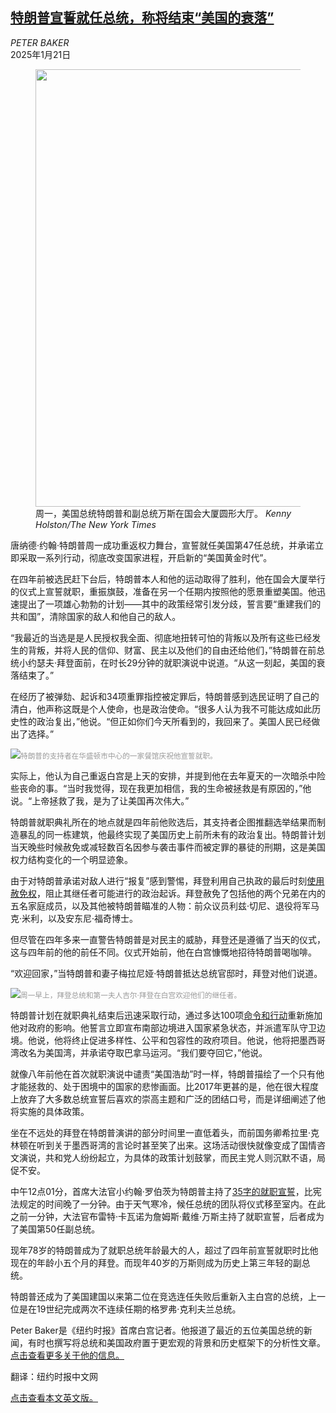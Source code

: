 <!--1737421621000-->
[特朗普宣誓就任总统，称将结束“美国的衰落”](https://cn.nytimes.com/usa/20250121/trump-inauguration/)
------

<address>PETER BAKER</address><time pudate="2025-01-21 08:48:02" datetime="2025-01-21 08:48:02">2025年1月21日</time><figure><img src="https://images.weserv.nl/?url=static01.nyt.com/images/2025/01/20/multimedia/20DC-INAUGURATION-NEW-bphg/20DC-INAUGURATION-NEW-bphg-master1050.jpg" width="1050" height="700"><figcaption>周一，美国总统特朗​​普和副总统万斯在国会大厦圆形大厅。 <cite>Kenny Holston/The New York Times</cite></figcaption></figure><section><p>唐纳德·约翰·特朗普周一成功重返权力舞台，宣誓就任美国第47任总统，并承诺立即采取一系列行动，彻底改变国家进程，开启新的“美国黄金时代”。</p><p>在四年前被选民赶下台后，特朗普本人和他的运动取得了胜利，他在国会大厦举行的仪式上宣誓就职，重振旗鼓，准备在另一个任期内按照他的愿景重塑美国。他迅速提出了一项雄心勃勃的计划——其中的政策经常引发分歧，誓言要“重建我们的共和国”，清除国家的敌人和他自己的敌人。</p><p>“我最近的当选是是人民授权我全面、彻底地扭转可怕的背叛以及所有这些已经发生的背叛，并将人民的信仰、财富、民主以及他们的自由还给他们，”特朗普在前总统小约瑟夫·拜登面前，在时长29分钟的就职演说中说道。“从这一刻起，美国的衰落结束了。”</p><p>在经历了被弹劾、起诉和34项重罪指控被定罪后，特朗普感到选民证明了自己的清白，他声称这既是个人使命，也是政治使命。“很多人认为我不可能达成如此历史性的政治复出，”他说。“但正如你们今天所看到的，我回来了。美国人民已经做出了选择。”</p><p><img src="https://images.weserv.nl/?url=static01.nyt.com/images/2025/01/20/multimedia/20DC-INAUGURATION2-btlg/20DC-INAUGURATION2-btlg-master1050.jpg"><small style="color: #999;">特朗普的支持者在华盛顿市中心的一家餐馆庆祝他宣誓就职。</small></p><p>实际上，他认为自己重返白宫是上天的安排，并提到他在去年夏天的一次暗杀中险些丧命的事。“当时我觉得，现在我更加相信，我的生命被拯救是有原因的，”他说。“上帝拯救了我，是为了让美国再次伟大。”</p><p>特朗普就职典礼所在的地点就是四年前他败选后，其支持者企图推翻选举结果而制造暴乱的同一栋建筑，他最终实现了美国历史上前所未有的政治复出。特朗普计划当天晚些时候赦免或减轻数百名因参与袭击事件而被定罪的暴徒的刑期，这是美国权力结构变化的一个明显迹象。</p><p>由于对特朗普承诺对敌人进行“报复”感到警惕，拜登利用自己执政的最后时刻<a href="https://www.nytimes.com/2025/01/20/us/politics/biden-pardons-fauci-milley-cheney-jan-6.html">使用赦免权</a>，阻止其继任者可能进行的政治起诉。拜登赦免了包括他的两个兄弟在内的五名家庭成员，以及其他被特朗普瞄准的人物：前众议员利兹·切尼、退役将军马克·米利，以及安东尼·福奇博士。</p><p>但尽管在四年多来一直警告特朗普是对民主的威胁，拜登还是遵循了当天的仪式，这与四年前的他的前任不同。仪式开始前，他在白宫慷慨地招待特朗普喝咖啡。</p><p>“欢迎回家，”当特朗普和妻子梅拉尼娅·特朗普抵达总统官邸时，拜登对他们说道。</p><p><img src="https://images.weserv.nl/?url=static01.nyt.com/images/2025/01/20/multimedia/20dc-inauguration3-wqjm/20dc-inauguration3-wqjm-master1050.jpg"><small style="color: #999;">周一早上，拜登总统和第一夫人吉尔·拜登在白宫欢迎他们的继任者。</small></p><p>特朗普计划在就职典礼结束后迅速采取行动，通过多达100项<a href="https://www.nytimes.com/live/2025/01/20/us/trump-executive-orders">命令和行动</a>重新施加他对政府的影响。他誓言立即宣布南部边境进入国家紧急状态，并派遣军队守卫边境。他说，他将终止促进多样性、公平和包容性的政府项目。他说，他将把墨西哥湾改名为美国湾，并承诺夺取巴拿马运河。“我们要夺回它，”他说。</p><p>就像八年前他在首次就职演说中谴责“美国浩劫”时一样，特朗普描绘了一个只有他才能拯救的、处于困境中的国家的悲惨画面。比2017年更甚的是，他在很大程度上放弃了大多数总统宣誓后喜欢的崇高主题和广泛的团结口号，而是详细阐述了他将实施的具体政策。</p><p>坐在不远处的拜登在特朗普演讲的部分时间里一直低着头，而前国务卿希拉里·克林顿在听到关于墨西哥湾的言论时甚至笑了出来。这场活动很快就像变成了国情咨文演说，共和党人纷纷起立，为具体的政策计划鼓掌，而民主党人则沉默不语，局促不安。</p><p>中午12点01分，首席大法官小约翰·罗伯茨为特朗普主持了<a href="https://www.nytimes.com/2017/01/19/us/politics/presidential-oath-of-office.html">35字的就职宣誓</a>，比宪法规定的时间晚了一分钟。由于天气寒冷，候任总统的团队将仪式移至室内。在此之前一分钟，大法官布雷特·卡瓦诺为詹姆斯·戴维·万斯主持了就职宣誓，后者成为了美国第50任副总统。</p><p>现年78岁的特朗普成为了就职总统年龄最大的人，超过了四年前宣誓就职时比他现在的年龄小五个月的拜登。而现年40岁的万斯则成为历史上第三年轻的副总统。</p><p>特朗普还成为了美国建国以来第二位在竞选连任失败后重新入主白宫的总统，上一位是在19世纪完成两次不连续任期的格罗弗·克利夫兰总统。</p></section><footer><p>Peter Baker是《纽约时报》首席白宫记者。他报道了最近的五位美国总统的新闻，有时也撰写将总统和美国政府置于更宏观的背景和历史框架下的分析性文章。<a rel="nofollow" target="_blank" href="https://www.nytimes.com/by/peter-baker">点击查看更多关于他的信息。</a></p><p>翻译：纽约时报中文网</p><a rel="nofollow" target="_blank" href="https://www.nytimes.com/2025/01/20/us/politics/trump-inauguration.html">点击查看本文英文版。</a></footer>

